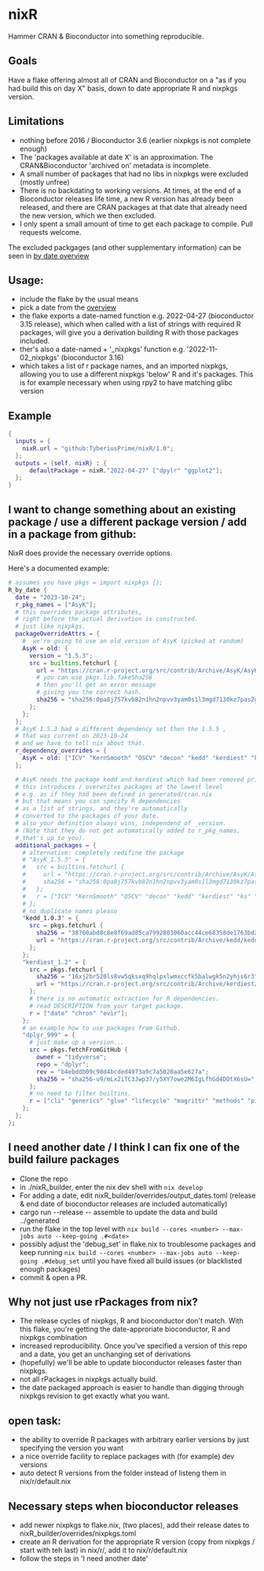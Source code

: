 # nixR


Hammer CRAN & Bioconductor into something reproducible.


## Goals

Have a flake offering almost all of CRAN and Bioconductor
on a "as if you had build this on day X" basis, down to
date appropriate R and nixpkgs version.


## Limitations
 
 - nothing before 2016 / Bioconductor 3.6 (earlier nixpkgs is not complete enough)
 - The 'packages available at date X' is an approximation.
   The CRAN&Bioconductor 'archived on' metadata is incomplete.
 - A small number of packages that had no libs in nixpkgs were excluded (mostly unfree)
 - There is no backdating to working versions. At times, at the end of a Bioconductor
   releases life time, a new R version has already been released, and there are CRAN packages
   at that date that already need the new version, which we then excluded.
 - I only spent a small amount of time to get each package to compile. Pull requests welcome.
   
   
The excluded packgages (and other supplementary information) can be seen in 
[by date overview](generated/readme.md)
   

## Usage:

 - include the flake by the usual means
 - pick a date from the [overview](generated/readme.md)
 - the flake exports a date-named function e.g. 2022-04-27 (bioconductor 3.15 release),
   which when called with a list of strings with required R packages, will give 
   you a derivation building R with those packages included.
 - ther's also a date-named + '_nixpkgs' function e.g. '2022-11-02_nixpkgs' (bioconductor 3.16)
 - which takes a list of r package names, and an imported nixpkgs, allowing you to use
   a different nixpkgs 'below' R and it's packages. This is for example necessary when using rpy2
   to have matching glibc version
   
## Example
```nix
{
  inputs = {
    nixR.url = "github:TyberiusPrime/nixR/1.0";
  };
  outputs = {self, nixR} : {
	  defaultPackage = nixR."2022-04-27" ["dpylr" "ggplot2"];
  };
}
```


## I want to change something about an existing package / use a different package version / add in a package from github:

NixR does provide the necessary override options.

Here's a documented example:

```nix
# assumes you have pkgs = import nixpkgs {};
R_by_date {
  date = "2023-10-24";
  r_pkg_names = ["AsyK"];
  # this overrides package attributes,
  # right before the actual derivation is constructed.
  # just like nixpkgs.
  packageOverrideAttrs = {
    #  we're going to use an old version of AsyK (picked at random)
    AsyK = old: {
      version = "1.5.3";
      src = builtins.fetchurl {
        url = "https://cran.r-project.org/src/contrib/Archive/AsyK/AsyK_1.5.3.tar.gz";
        # you can use pkgs.lib.fakeSha256
        # then you'll get an error message
        # giving you the correct hash.
        sha256 = "sha256:0pa8j757kvb82n1hn2npvv3yam0s1l3mgd7130kz7pas2gkwwy5n";
      };
    };
  };
  # AsyK 1.5.3 had a different dependency set then the 1.5.5 ,
  # that was current on 2023-10-24
  # and we have to tell nix about that.
  r_dependency_overrides = {
    AsyK = old: ["ICV" "KernSmooth" "OSCV" "decon" "kedd" "kerdiest" "ks" "locfit" "sm"];
  };

  # AsyK needs the package kedd and kerdiest which had been removed prior to 2023-10-24
  # this introduces / overwrites packages at the lowest level
  # e.g. as if they had been defined in generated/cran.nix
  # but that means you can specify R dependencies
  # as a list of strings, and they're automatically
  # converted to the packages of your date.
  # also your definition always wins, independend of _version.
  # (Note that they do not get automatically added to r_pkg_names,
  # that's up to you).
  additional_packages = {
    # alternative: completely redifine the package
    # "AsyK_1.5.3" = {
    #   src = builtins.fetchurl {
    #     url = "https://cran.r-project.org/src/contrib/Archive/AsyK/AsyK_1.5.3.tar.gz";
    #     sha256 = "sha256:0pa8j757kvb82n1hn2npvv3yam0s1l3mgd7130kz7pas2gkwwy5n";
    #   };
    #   r = ["ICV" "KernSmooth" "OSCV" "decon" "kedd" "kerdiest" "ks" "locfit" "sm"];
    # };
    # no duplicate names please
    "kedd_1.0.3" = {
      src = pkgs.fetchurl {
        sha256 = "38760abd8c8e8f69ad85ca7992803060acc44ce68358de1763bd2415fdf83c9f";
        url = "https://cran.r-project.org/src/contrib/Archive/kedd/kedd_1.0.3.tar.gz";
      };
    };
    "kerdiest_1.2" = {
      src = pkgs.fetchurl {
        sha256 = "16xj2br520ls8vw5qksxq9hqlpxlwmxccfk5balwgk5n2yhjs6r3";
        url = "https://cran.r-project.org/src/contrib/Archive/kerdiest/kerdiest_1.2.tar.gz";
      };
      # there is no automatic extraction for R dependencies.
      # read DESCRIPTION from your target package.
      r = ["date" "chron" "evir"];
    };
    # an example how to use packages from Github.
    "dplyr_999" = {
      # just make up a version...
      src = pkgs.fetchFromGitHub {
        owner = "tidyverse";
        repo = "dplyr";
        rev = "b4ebddb09c98d4bcded4973a9c7a5020aa5e627a";
        sha256 = "sha256-u9/mLx2iTC3Jwp37/y5XY7owe2M6IgLfhGd4DOtX6sU=";
      };
      # no need to filter builtins.
      r = ["cli" "generics" "glue" "lifecycle" "magrittr" "methods" "pillar" "R6" "rlang" "tibble" "tidyselect" "utils" "vctrs"];
    };
  };
};
```


## I need another date / I think I can fix one of the build failure packages

- Clone the repo
- in ./nixR_builder, enter the nix dev shell with `nix develop`
- For adding a date, edit nixR_builder/overrides/output_dates.toml (release & end date of bioconductor releases are included automatically)
- cargo run --release -- assemble to update the data and build ../generated
- run the flake in the top level with `nix build --cores <number> --max-jobs auto --keep-going .#<date>`
- possibly adjust the 'debug_set' in flake.nix to troublesome packages and keep running `nix build --cores <number> --max-jobs auto --keep-going .#debug_set` until you have fixed all build issues (or blacklisted enough packages)
- commit & open a PR.


## Why not just use rPackages from nix?
 - The release cycles of nixpkgs, R and bioconductor don't match.
   With this flake, you're getting the date-approriate bioconductor, R and nixpkgs combination
 - increased reproducibility. Once you've specified a version of this repo and a date, you get an unchanging
   set of derivations
 - (hopefully) we'll be able to update bioconductor releases faster than nixpkgs.
 - not all rPackages in nixpkgs actually build.
 - the date packaged approach is easier to handle than digging through nixpkgs revision to get exactly what you want.

## open task:
 - the ability to override R packages with arbitrary earlier versions by just specifying the version you want
 - a nice override facility to replace packages with (for example) dev versions
 - auto detect R versions from the folder instead of listeng them in nix/r/default.nix


## Necessary steps when bioconductor releases 
  - add newer nixpkgs to flake.nix, (two places), add their release dates to 
    nixR_builder/overrides/nixpkgs.toml
  - create an R derivation for the appropriate R version (copy from nixpkgs / start with teh last) in nix/r/<version>, add it to nix/r/default.nix
  - follow the steps in 'I need another date'




